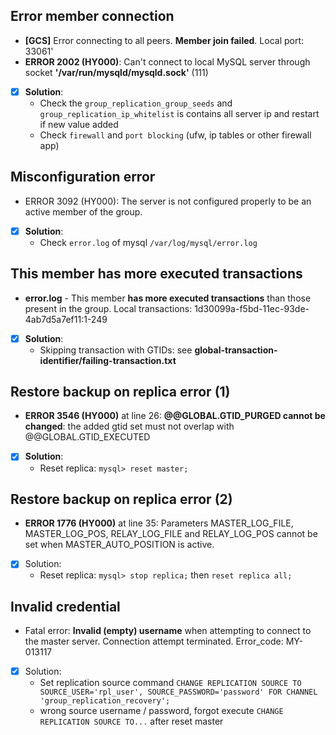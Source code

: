 ## Error member connection
- **[GCS]** Error connecting to all peers. **Member join failed**. Local port: 33061'
- **ERROR 2002 (HY000)**: Can't connect to local MySQL server through socket **'/var/run/mysqld/mysqld.sock'** (111)

- [x] **Solution**:
    - Check the `group_replication_group_seeds` and `group_replication_ip_whitelist` is contains all server ip and restart if new value added
    - Check `firewall` and `port blocking` (ufw, ip tables or other firewall app)

## Misconfiguration error
- ERROR 3092 (HY000): The server is not configured properly to be an active member of the group.

- [x] **Solution**:
    - Check `error.log` of mysql `/var/log/mysql/error.log`


## This member has more executed transactions
- **error.log** - This member **has more executed transactions** than those present in the group. Local transactions: 1d30099a-f5bd-11ec-93de-4ab7d5a7ef11:1-249

- [x] **Solution**:
    - Skipping transaction with GTIDs: see **global-transaction-identifier/failing-transaction.txt**


## Restore backup on replica error (1)
- **ERROR 3546 (HY000)** at line 26: **@@GLOBAL.GTID_PURGED cannot be changed**: the added gtid set must not overlap with @@GLOBAL.GTID_EXECUTED

- [x] **Solution**:
    - Reset replica: `mysql> reset master;`


## Restore backup on replica error (2)
- **ERROR 1776 (HY000)** at line 35: Parameters MASTER_LOG_FILE, MASTER_LOG_POS, RELAY_LOG_FILE and RELAY_LOG_POS cannot be set when MASTER_AUTO_POSITION is active.

- [x] Solution:
    - Reset replica: `mysql> stop replica;` then `reset replica all;`


## Invalid credential
- Fatal error: **Invalid (empty) username** when attempting to connect to the master server. Connection attempt terminated. Error_code: MY-013117

- [x] Solution:
    - Set replication source command `CHANGE REPLICATION SOURCE TO SOURCE_USER='rpl_user', SOURCE_PASSWORD='password' FOR CHANNEL 'group_replication_recovery';`
    - wrong source username / password, forgot execute `CHANGE REPLICATION SOURCE TO...` after reset master